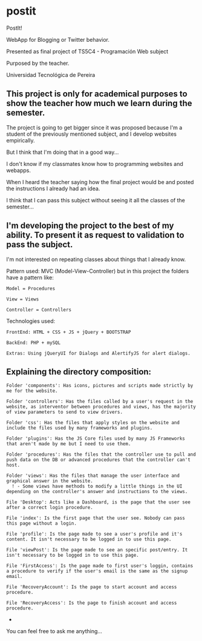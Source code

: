 # postit
  PostIt!
  
  WebApp for Blogging or Twitter behavior.
  
  Presented as final project of TS5C4 - Programación Web subject
  
  Purposed by the teacher.
  
  Universidad Tecnológica de Pereira
  
  This project is only for academical purposes to show the teacher how much we learn during the semester.
  -
  
  The project is going to get bigger since it was proposed because I'm a student of the previously mentioned subject, and I develop websites empirically.
  
  But I think that I'm doing that in a good way...
  
  I don't know if my classmates know how to programming websites and webapps. 

  When I heard the teacher saying how the final project would be and posted the instructions I already had an idea.
  
  I think that I can pass this subject without seeing it all the classes of the semester...
  
  I'm developing the project to the best of my ability. To present it as request to validation to pass the subject.
  -
  
  
  I'm not interested on repeating classes about things that I already know.
  
  
  Pattern used: MVC (Model-View-Controller) but in this project the folders have a pattern like:
  
    Model = Procedures
    
    View = Views
    
    Controller = Controllers
    
  
  Technologies used:
  
    FrontEnd: HTML + CSS + JS + jQuery + BOOTSTRAP
    
    BackEnd: PHP + mySQL
    
    Extras: Using jQueryUI for Dialogs and AlertifyJS for alert dialogs.
    
  
  Explaining the directory composition:
  -
    Folder 'components': Has icons, pictures and scripts made strictly by me for the website.
    
    Folder 'controllers': Has the files called by a user's request in the website, as interventor between procedures and views, has the majority of view parameters to send to view drivers.
    
    Folder 'css': Has the files that apply styles on the website and include the files used by many frameworks and plugins.
    
    Folder 'plugins': Has the JS Core files used by many JS Frameworks that aren't made by me but I need to use them.
    
    Folder 'procedures': Has the files that the controller use to pull and push data on the DB or advanced procedures that the controller can't host.
    
    Folder 'views': Has the files that manage the user interface and graphical answer in the website. 
      ! - Some views have methods to modify a little things in the UI depending on the controller's answer and instructions to the views.
    
    File 'Desktop': Acts like a Dashboard, is the page that the user see after a correct login procedure.
    
    File 'index': Is the first page that the user see. Nobody can pass this page without a login.
    
    File 'profile': Is the page made to see a user's profile and it's content. It isn't necessary to be logged in to use this page.
    
    File 'viewPost': Is the page made to see an specific post/entry. It isn't necessary to be logged in to use this page.
    
    File 'FirstAccess': Is the page made to first user's loggin, contains a procedure to verify if the user's email is the same as the signup email.

    File 'RecoveryAccount': Is the page to start account and access procedure.

    File 'RecoveryAccess': Is the page to finish account and access procedure.
    
  -
  
  You can feel free to ask me anything...
  


